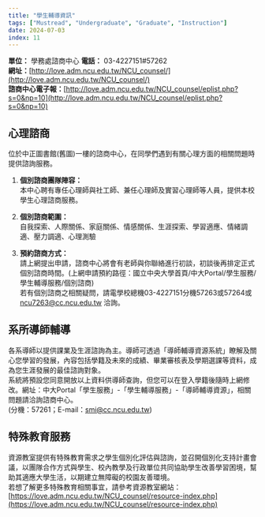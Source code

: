 ```yaml
---
title: "學生輔導資訊"
tags: ["Mustread", "Undergraduate", "Graduate", "Instruction"]
date: 2024-07-03
index: 11
---
```


**單位：** 學務處諮商中心
**電話：** 03-4227151#57262  
**網址：**[http://love.adm.ncu.edu.tw/NCU_counsel/](http://love.adm.ncu.edu.tw/NCU_counsel/)  
**諮商中心電子報：**[http://love.adm.ncu.edu.tw/NCU_counsel/eplist.php?s=0&np=10](http://love.adm.ncu.edu.tw/NCU_counsel/eplist.php?s=0&np=10)

## 心理諮商

位於中正圖書館(舊圖)一樓的諮商中心，在同學們遇到有關心理方面的相關問題時提供諮詢服務。

1. **個別諮商團隊陣容：**  
本中心聘有專任心理師與社工師、兼任心理師及實習心理師等人員，提供本校學生心理諮商服務。

2. **個別諮商範圍：**  
自我探索、人際關係、家庭關係、情感關係、生涯探索、學習適應、情緒調適、壓力調適、心理測驗

3. **預約諮商方式：**  
請上網提出申請，諮商中心將會有老師與你聯絡進行初談，初談後再排定正式個別諮商時間。(上網申請預約路徑：國立中央大學首頁/中大Portal/學生服務/學生輔導服務/個別諮商)  
若有個別諮商之相關疑問，請電學校總機03-4227151分機57263或57264或 ncu7263@cc.ncu.edu.tw 洽詢。

## 系所導師輔導

各系導師以提供課業及生涯諮詢為主。導師可透過「導師輔導資源系統」瞭解及關心您學習的發展，內容包括學籍及未來的成績、畢業審核表及學期選課等資料，成為您生涯發展的最佳諮詢對象。  
系統將預設您同意開放以上資料供導師查詢，但您可以在登入學籍後隨時上網修改。網址：中大Portal「學生服務」-「學生輔導服務」-「導師輔導資源」，相關問題請洽詢諮商中心。  
(分機：57261；E-mail：smi@cc.ncu.edu.tw)

## 特殊教育服務

資源教室提供有特殊教育需求之學生個別化評估與諮詢，並召開個別化支持計畫會議，以團隊合作方式與學生、校內教學及行政單位共同協助學生改善學習困境，幫助其適應大學生活，以期建立無障礙的校園友善環境。  
若想了解更多特殊教育相關事宜，請參考資源教室網站：[https://love.adm.ncu.edu.tw/NCU_counsel/resource-index.php](https://love.adm.ncu.edu.tw/NCU_counsel/resource-index.php)
